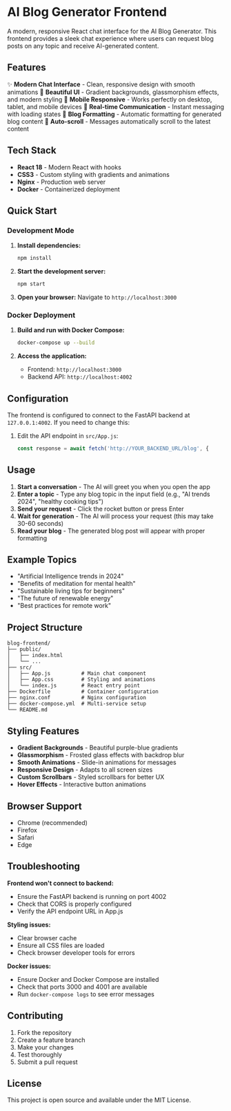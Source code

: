 # AI Blog Generator Frontend

A modern, responsive React chat interface for the AI Blog Generator. This frontend provides a sleek chat experience where users can request blog posts on any topic and receive AI-generated content.

## Features

✨ **Modern Chat Interface** - Clean, responsive design with smooth animations
🎨 **Beautiful UI** - Gradient backgrounds, glassmorphism effects, and modern styling
📱 **Mobile Responsive** - Works perfectly on desktop, tablet, and mobile devices
🚀 **Real-time Communication** - Instant messaging with loading states
📝 **Blog Formatting** - Automatic formatting for generated blog content
🔄 **Auto-scroll** - Messages automatically scroll to the latest content

## Tech Stack

- **React 18** - Modern React with hooks
- **CSS3** - Custom styling with gradients and animations
- **Nginx** - Production web server
- **Docker** - Containerized deployment

## Quick Start

### Development Mode

1. **Install dependencies:**
   ```bash
   npm install
   ```

2. **Start the development server:**
   ```bash
   npm start
   ```

3. **Open your browser:**
   Navigate to `http://localhost:3000`

### Docker Deployment

1. **Build and run with Docker Compose:**
   ```bash
   docker-compose up --build
   ```

2. **Access the application:**
   - Frontend: `http://localhost:3000`
   - Backend API: `http://localhost:4002`

## Configuration

The frontend is configured to connect to the FastAPI backend at `127.0.0.1:4002`. If you need to change this:

1. Edit the API endpoint in `src/App.js`:
   ```javascript
   const response = await fetch('http://YOUR_BACKEND_URL/blog', {
   ```

## Usage

1. **Start a conversation** - The AI will greet you when you open the app
2. **Enter a topic** - Type any blog topic in the input field (e.g., "AI trends 2024", "healthy cooking tips")
3. **Send your request** - Click the rocket button or press Enter
4. **Wait for generation** - The AI will process your request (this may take 30-60 seconds)
5. **Read your blog** - The generated blog post will appear with proper formatting

## Example Topics

- "Artificial Intelligence trends in 2024"
- "Benefits of meditation for mental health"
- "Sustainable living tips for beginners"
- "The future of renewable energy"
- "Best practices for remote work"

## Project Structure

```
blog-frontend/
├── public/
│   ├── index.html
│   └── ...
├── src/
│   ├── App.js          # Main chat component
│   ├── App.css         # Styling and animations
│   └── index.js        # React entry point
├── Dockerfile          # Container configuration
├── nginx.conf          # Nginx configuration
├── docker-compose.yml  # Multi-service setup
└── README.md
```

## Styling Features

- **Gradient Backgrounds** - Beautiful purple-blue gradients
- **Glassmorphism** - Frosted glass effects with backdrop blur
- **Smooth Animations** - Slide-in animations for messages
- **Responsive Design** - Adapts to all screen sizes
- **Custom Scrollbars** - Styled scrollbars for better UX
- **Hover Effects** - Interactive button animations

## Browser Support

- Chrome (recommended)
- Firefox
- Safari
- Edge

## Troubleshooting

**Frontend won't connect to backend:**
- Ensure the FastAPI backend is running on port 4002
- Check that CORS is properly configured
- Verify the API endpoint URL in App.js

**Styling issues:**
- Clear browser cache
- Ensure all CSS files are loaded
- Check browser developer tools for errors

**Docker issues:**
- Ensure Docker and Docker Compose are installed
- Check that ports 3000 and 4001 are available
- Run `docker-compose logs` to see error messages

## Contributing

1. Fork the repository
2. Create a feature branch
3. Make your changes
4. Test thoroughly
5. Submit a pull request

## License

This project is open source and available under the MIT License.
